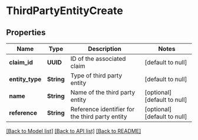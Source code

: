 # ThirdPartyEntityCreate
## Properties

| Name | Type | Description | Notes |
|------------ | ------------- | ------------- | -------------|
| **claim\_id** | **UUID** | ID of the associated claim | [default to null] |
| **entity\_type** | **String** | Type of third party entity | [default to null] |
| **name** | **String** | Name of the third party entity | [optional] [default to null] |
| **reference** | **String** | Reference identifier for the third party entity | [optional] [default to null] |

[[Back to Model list]](../README.md#documentation-for-models) [[Back to API list]](../README.md#documentation-for-api-endpoints) [[Back to README]](../README.md)

